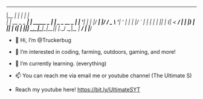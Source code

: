 
  _______              _             _                 
 |__   __|            | |           | |                
    | |_ __ _   _  ___| | _____ _ __| |__  _   _  __ _ 
    | | '__| | | |/ __| |/ / _ \ '__| '_ \| | | |/ _` |
    | | |  | |_| | (__|   <  __/ |  | |_) | |_| | (_| |
    |_|_|   \__,_|\___|_|\_\___|_|  |_.__/ \__,_|\__, |
                                                  __/ |
                                                 |___/ 
- 👋 Hi, I’m @Truckerbug
- 👀 I’m interested in coding, farming, outdoors, gaming, and more!
- 🌱 I’m currently learning. (everything)

- 📫 You can reach me via email me or youtube channel (The Ultimate S)
- Reach my youtube here! https://bit.ly/UltimateSYT
<!---
Truckerbug/Truckerbug is a ✨ special ✨ repository because its `README.md` (this file) appears on your GitHub profile.
You can click the Preview link to take a look at your changes.
--->
